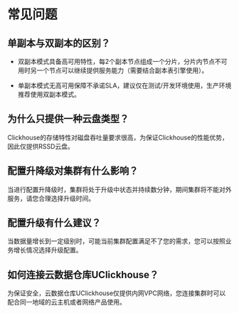 # 常见问题

## 单副本与双副本的区别？

- 双副本模式具备高可用特性，每2个副本节点组成一个分片，分片内节点不可用时另一个节点可以继续提供服务能力（需要结合副本表引擎使用）。

-   单副本模式无高可用保障不承诺SLA，建议仅在测试/开发环境使用，生产环境推荐使用双副本模式。

## 为什么只提供一种云盘类型？

Clickhouse的存储特性对磁盘吞吐量要求很高，为保证Clickhouse的性能优势， 因此仅提供RSSD云盘。

## 配置升降级对集群有什么影响？

当进行配置升降级时，集群将处于升级中状态并持续数分钟，期间集群将不能对外服务，请您合理选择升级时间。

## 配置升级有什么建议？

当数据量增长到一定级别时，可能当前集群配置满足不了您的需求，您可以按照业务增长情况选择升级配置。

## 如何连接云数据仓库UClickhouse？

为保证安全，云数据仓库UClickhouse仅提供内网VPC网络，您连接集群时可以配合同一地域的云主机或者网络产品使用。